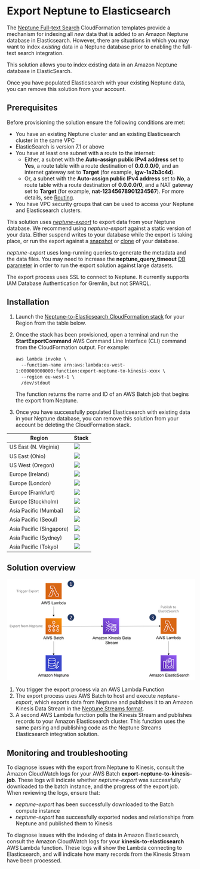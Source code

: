 # Export Neptune to Elasticsearch

The [Neptune Full-text Search](https://docs.aws.amazon.com/neptune/latest/userguide/full-text-search-cfn-create.html) CloudFormation templates provide a mechanism for indexing all _new_ data that is added to an Amazon Neptune database in Elasticsearch. However, there are situations in which you may want to index _existing_ data in a Neptune database prior to enabling the full-text search integration.

This solution allows you to index existing data in an Amazon Neptune database in ElasticSearch.

Once you have populated Elasticsearch with your existing Neptune data, you can remove this solution from your account.

## Prerequisites

Before provisioning the solution ensure the following conditions are met:
  
  - You have an existing Neptune cluster and an existing Elasticsearch cluster in the same VPC
  - ElasticSearch is version 7.1 or above
  - You have at least one subnet with a route to the internet:
    - Either, a subnet with the __Auto-assign public IPv4 address__ set to __Yes__, a route table with a route destination of __0.0.0.0/0__, and an internet gateway set to __Target__ (for example, __igw-1a2b3c4d__).
    - Or, a subnet with the __Auto-assign public IPv4 address__ set to __No__, a route table with a route destination of __0.0.0.0/0__, and a NAT gateway set to __Target__ (for example, __nat-12345678901234567__). For more details, see [Routing](https://docs.aws.amazon.com/vpc/latest/userguide/VPC_Scenario2.html#VPC_Scenario2_Routinghttps://docs.aws.amazon.com/vpc/latest/userguide/VPC_Scenario2.html#VPC_Scenario2_Routing).
  - You have VPC security groups that can be used to access your Neptune and Elasticsearch clusters.
    
This solution uses [_neptune-export_](https://github.com/awslabs/amazon-neptune-tools/tree/master/neptune-export) to export data from your Neptune database. We recommend using _neptune-export_ against a static version of your data. Either suspend writes to your database while the export is taking place, or run the export against a [snapshot](https://docs.aws.amazon.com/neptune/latest/userguide/backup-restore-create-snapshot.html) or [clone](https://docs.aws.amazon.com/neptune/latest/userguide/manage-console-cloning.html) of your database.

_neptune-export_ uses long-running queries to generate the metadata and the data files. You may need to increase the __neptune_query_timeout__ [DB parameter](https://docs.aws.amazon.com/neptune/latest/userguide/parameters.html) in order to run the export solution against large datasets.

The export process uses SSL to connect to Neptune. It currently supports IAM Database Authentication for Gremlin, but not SPARQL.
    
## Installation

  1. Launch the [Neptune-to-Elasticsearch CloudFormation stack](https://s3.amazonaws.com/aws-neptune-customer-samples/neptune-sagemaker/cloudformation-templates/export-neptune-to-elasticsearch/export-neptune-to-elasticsearch.json) for your Region from the table below.
  
  2. Once the stack has been provisioned, open a terminal and run the __StartExportCommand__ AWS Command Line Interface (CLI) command from the CloudFormation output. For example:

     ```
     aws lambda invoke \
       --function-name arn:aws:lambda:eu-west-1:000000000000:function:export-neptune-to-kinesis-xxxx \
       --region eu-west-1 \
       /dev/stdout
     ```
     
     The function returns the name and ID of an AWS Batch job that begins the export from Neptune.
     
  3. Once you have successfully populated Elasticsearch with existing data in your Neptune database, you can remove this solution from your account be deleting the CloudFormation stack.
  
| Region | Stack |
| ---- | ---- |
|US East (N. Virginia) |  [<img src="https://s3.amazonaws.com/cloudformation-examples/cloudformation-launch-stack.png">](https://us-east-1.console.aws.amazon.com/cloudformation/home?region=us-east-1#/stacks/create/review?templateURL=https://s3.amazonaws.com/aws-neptune-customer-samples/neptune-sagemaker/cloudformation-templates/export-neptune-to-elasticsearch/export-neptune-to-elasticsearch.json&stackName=neptune-index) |
|US East (Ohio) |  [<img src="https://s3.amazonaws.com/cloudformation-examples/cloudformation-launch-stack.png">](https://us-east-2.console.aws.amazon.com/cloudformation/home?region=us-east-2#/stacks/create/review?templateURL=https://s3.amazonaws.com/aws-neptune-customer-samples/neptune-sagemaker/cloudformation-templates/export-neptune-to-elasticsearch/export-neptune-to-elasticsearch.json&stackName=neptune-index) |
|US West (Oregon) |  [<img src="https://s3.amazonaws.com/cloudformation-examples/cloudformation-launch-stack.png">](https://us-west-2.console.aws.amazon.com/cloudformation/home?region=us-west-2#/stacks/create/review?templateURL=https://s3.amazonaws.com/aws-neptune-customer-samples/neptune-sagemaker/cloudformation-templates/export-neptune-to-elasticsearch/export-neptune-to-elasticsearch.json&stackName=neptune-index) |
|Europe (Ireland) |  [<img src="https://s3.amazonaws.com/cloudformation-examples/cloudformation-launch-stack.png">](https://eu-west-1.console.aws.amazon.com/cloudformation/home?region=eu-west-1#/stacks/create/review?templateURL=https://s3.amazonaws.com/aws-neptune-customer-samples/neptune-sagemaker/cloudformation-templates/export-neptune-to-elasticsearch/export-neptune-to-elasticsearch.json&stackName=neptune-index) |
|Europe (London) |  [<img src="https://s3.amazonaws.com/cloudformation-examples/cloudformation-launch-stack.png">](https://eu-west-2.console.aws.amazon.com/cloudformation/home?region=eu-west-2#/stacks/create/review?templateURL=https://s3.amazonaws.com/aws-neptune-customer-samples/neptune-sagemaker/cloudformation-templates/export-neptune-to-elasticsearch/export-neptune-to-elasticsearch.json&stackName=neptune-index) |
|Europe (Frankfurt) |  [<img src="https://s3.amazonaws.com/cloudformation-examples/cloudformation-launch-stack.png">](https://eu-central-1.console.aws.amazon.com/cloudformation/home?region=eu-central-1#/stacks/create/review?templateURL=https://s3.amazonaws.com/aws-neptune-customer-samples/neptune-sagemaker/cloudformation-templates/export-neptune-to-elasticsearch/export-neptune-to-elasticsearch.json&stackName=neptune-index) |
|Europe (Stockholm) | [<img src="https://s3.amazonaws.com/cloudformation-examples/cloudformation-launch-stack.png">](https://eu-north-1.console.aws.amazon.com/cloudformation/home?region=eu-north-1#/stacks/create/review?templateURL=https://s3.amazonaws.com/aws-neptune-customer-samples/neptune-sagemaker/cloudformation-templates/export-neptune-to-elasticsearch/export-neptune-to-elasticsearch.json&stackName=neptune-index) |
|Asia Pacific (Mumbai) | [<img src="https://s3.amazonaws.com/cloudformation-examples/cloudformation-launch-stack.png">](https://ap-south-1.console.aws.amazon.com/cloudformation/home?region=ap-south-1#/stacks/create/review?templateURL=https://s3.amazonaws.com/aws-neptune-customer-samples/neptune-sagemaker/cloudformation-templates/export-neptune-to-elasticsearch/export-neptune-to-elasticsearch.json&stackName=neptune-index) |
|Asia Pacific (Seoul) | [<img src="https://s3.amazonaws.com/cloudformation-examples/cloudformation-launch-stack.png">](https://ap-northeast-2.console.aws.amazon.com/cloudformation/home?region=ap-northeast-2#/stacks/create/review?templateURL=https://s3.amazonaws.com/aws-neptune-customer-samples/neptune-sagemaker/cloudformation-templates/export-neptune-to-elasticsearch/export-neptune-to-elasticsearch.json&stackName=neptune-index) |
|Asia Pacific (Singapore) | [<img src="https://s3.amazonaws.com/cloudformation-examples/cloudformation-launch-stack.png">](https://ap-southeast-1.console.aws.amazon.com/cloudformation/home?region=ap-southeast-1#/stacks/create/review?templateURL=https://s3.amazonaws.com/aws-neptune-customer-samples/neptune-sagemaker/cloudformation-templates/export-neptune-to-elasticsearch/export-neptune-to-elasticsearch.json&stackName=neptune-index) |
|Asia Pacific (Sydney) | [<img src="https://s3.amazonaws.com/cloudformation-examples/cloudformation-launch-stack.png">](https://ap-southeast-2.console.aws.amazon.com/cloudformation/home?region=ap-southeast-2#/stacks/create/review?templateURL=https://s3.amazonaws.com/aws-neptune-customer-samples/neptune-sagemaker/cloudformation-templates/export-neptune-to-elasticsearch/export-neptune-to-elasticsearch.json&stackName=neptune-index) |
|Asia Pacific (Tokyo) | [<img src="https://s3.amazonaws.com/cloudformation-examples/cloudformation-launch-stack.png">](https://ap-northeast-1.console.aws.amazon.com/cloudformation/home?region=ap-northeast-1#/stacks/create/review?templateURL=https://s3.amazonaws.com/aws-neptune-customer-samples/neptune-sagemaker/cloudformation-templates/export-neptune-to-elasticsearch/export-neptune-to-elasticsearch.json&stackName=neptune-index) |

## Solution overview

![Export Neptune to Elasticsearch](export-neptune-to-elasticsearch.png)

  1. You trigger the export process via an AWS Lambda Function
  2. The export process uses AWS Batch to host and execute _neptune-export_, which exports data from Neptune and publishes it to an Amazon Kinesis Data Stream in the [Neptune Streams format](https://docs.aws.amazon.com/neptune/latest/userguide/streams-change-formats.html).
  3. A second AWS Lambda function polls the Kinesis Stream and publishes records to your Amazon Elasticsearch cluster. This function uses the same parsing and publishing code as the Neptune Streams Elasticsearch integration solution.

## Monitoring and troubleshooting

To diagnose issues with the export from Neptune to Kinesis, consult the Amazon CloudWatch logs for your AWS Batch __export-neptune-to-kinesis-job__. These logs will indicate whether _neptune-export_ was successfully downloaded to the batch instance, and the progress of the export job. When reviewing the logs, ensure that:

  - _neptune-export_ has been successfully downloaded to the Batch compute instance
  - _neptune-export_ has successfully exported nodes and relationships from Neptune and published them to Kinesis

To diagnose issues with the indexing of data in Amazon Elasticsearch, consult the Amazon CloudWatch logs for your __kinesis-to-elasticsearch__ AWS Lambda function. These logs will show the Lambda connecting to Elasticsearch, and will indicate how many records from the Kinesis Stream have been processed.







